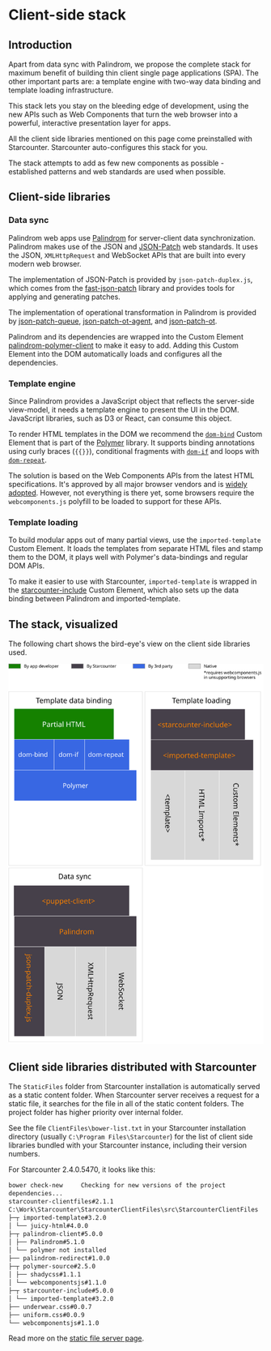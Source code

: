 # Client-side stack

## Introduction

Apart from data sync with Palindrom, we propose the complete stack for maximum benefit of building thin client single page applications \(SPA\). The other important parts are: a template engine with two-way data binding and template loading infrastructure.

This stack lets you stay on the bleeding edge of development, using the new APIs such as Web Components that turn the web browser into a powerful, interactive presentation layer for apps.

All the client side libraries mentioned on this page come preinstalled with Starcounter. Starcounter auto-configures this stack for you.

The stack attempts to add as few new components as possible - established patterns and web standards are used when possible.

## Client-side libraries

### Data sync

Palindrom web apps use [Palindrom](https://github.com/Palindrom/Palindrom) for server-client data synchronization. Palindrom makes use of the JSON and [JSON-Patch](https://tools.ietf.org/html/rfc6902) web standards. It uses the JSON,  `XMLHttpRequest` and WebSocket APIs that are built into every modern web browser.

The implementation of JSON-Patch is provided by `json-patch-duplex.js`, which comes from the [fast-json-patch](https://github.com/Starcounter-Jack/JSON-Patch) library and provides tools for applying and generating patches.

The implementation of operational transformation in Palindrom is provided by [json-patch-queue](https://github.com/Palindrom/JSON-Patch-Queue), [json-patch-ot-agent](https://github.com/Palindrom/JSON-Patch-OT-agent), and [json-patch-ot](https://github.com/Palindrom/JSON-Patch-OT).

Palindrom and its dependencies are wrapped into the Custom Element [palindrom-polymer-client](https://github.com/Palindrom/palindrom-polymer-client) to make it easy to add. Adding this Custom Element into the DOM automatically loads and configures all the dependencies.

### Template engine

Since Palindrom provides a JavaScript object that reflects the server-side view-model, it needs a template engine to present the UI in the DOM. JavaScript libraries, such as D3 or React, can consume this object.

To render HTML templates in the DOM we recommend the [`dom-bind`](https://www.polymer-project.org/1.0/docs/devguide/data-binding) Custom Element that is part of the [Polymer](https://github.com/Polymer/polymer) library. It supports binding annotations using curly braces \(`{{}}`\), conditional fragments with [`dom-if`](https://www.polymer-project.org/1.0/docs/devguide/templates#dom-if) and loops with [`dom-repeat`](https://www.polymer-project.org/1.0/docs/devguide/templates#dom-repeat).

The solution is based on the Web Components APIs from the latest  HTML specifications. It's approved by all major browser vendors and is [widely adopted](https://www.webcomponents.org/). However, not everything is there yet, some browsers require the `webcomponents.js` polyfill to be loaded to support for these APIs.

### Template loading

To build modular apps out of many partial views, use the `imported-template` Custom Element. It loads the templates from separate HTML files and stamp them to the DOM, it plays well with Polymer's data-bindings and regular DOM APIs.

To make it easier to use with Starcounter, `imported-template` is wrapped in the [starcounter-include](https://github.com/Starcounter/starcounter-include) Custom Element, which also sets up the data binding between Palindrom and imported-template.

## The stack, visualized

The following chart shows the bird-eye's view on the client side libraries used.

![](../../.gitbook/assets/client-side-components.svg)

## Client side libraries distributed with Starcounter

The `StaticFiles` folder from Starcounter installation is automatically served as a static content folder. When Starcounter server receives a request for a static file, it searches for the file in all of the static content folders. The project folder has higher priority over internal folder.

See the file `ClientFiles\bower-list.txt` in your Starcounter installation directory (usually `C:\Program Files\Starcounter`) for the list of client side libraries bundled with your Starcounter instance, including their version numbers.

For Starcounter 2.4.0.5470, it looks like this:

```text
bower check-new     Checking for new versions of the project dependencies...
starcounter-clientfiles#2.1.1 C:\Work\Starcounter\StarcounterClientFiles\src\StarcounterClientFiles
├─┬ imported-template#3.2.0
│ └── juicy-html#4.0.0
├─┬ palindrom-client#5.0.0
│ ├── Palindrom#5.1.0
│ └── polymer not installed
├── palindrom-redirect#1.0.0
├─┬ polymer-source#2.5.0
│ ├── shadycss#1.1.1
│ └── webcomponentsjs#1.1.0
├─┬ starcounter-include#5.0.0
│ └── imported-template#3.2.0
├── underwear.css#0.0.7
├── uniform.css#0.0.9
└── webcomponentsjs#1.1.0
```

Read more on the [static file server page](../network/static-file-server.md).